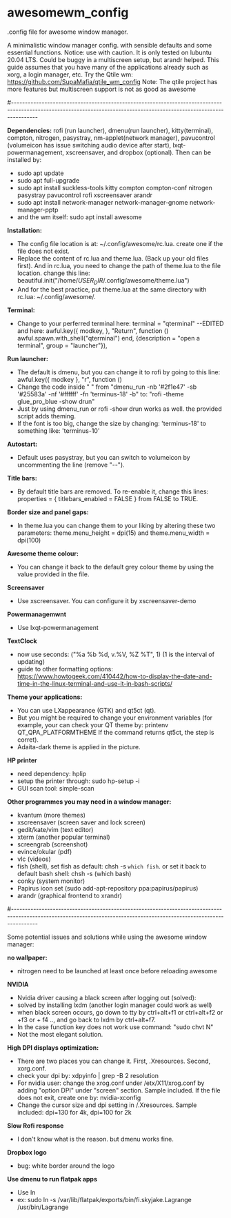 # awesomewm_config

.config file for awesome window manager.

A minimalistic window manager config. with sensible defaults and some essential functions.
Notice: use with caution. It is only tested on lubuntu 20.04 LTS. 
Could be buggy in a multiscreen setup, but arandr helped. 
This guide assumes that you have many of the applications already such as xorg, a login manager, etc. 
Try the Qtile wm: https://github.com/SupaMafia/qtile_wm_config 
Note: The qtile project has more features but multiscreen support is not as good as awesome

#---------------------------------------------------------------------------------------------------------------------------------------------------------------------

**Dependencies:** 
rofi (run launcher), dmenu(run launcher), kitty(terminal), compton, nitrogen, pasystray, nm-applet(network manager), pavucontrol (volumeicon has issue switching audio device after start), lxqt-powermanagement, xscreensaver, and dropbox (optional). Then can be installed by: 
- sudo apt update
- sudo apt full-upgrade
- sudo apt install suckless-tools kitty compton compton-conf nitrogen pasystray pavucontrol rofi xscreensaver arandr
- sudo apt install network-manager network-manager-gnome network-manager-pptp
- and the wm itself: sudo apt install awesome

**Installation:**
- The config file location is at: ~/.config/awesome/rc.lua. create one if the file does not exist. 
- Replace the content of rc.lua and theme.lua. (Back up your old files first). And in rc.lua, you need to change the path of theme.lua to the file location. change this line: beautiful.init("/home/$USER_DIR$/.config/awesome/theme.lua")
- And for the best practice, put theme.lua at the same directory with rc.lua: ~/.config/awesome/. 

**Terminal:**
- Change to your perferred terminal here: terminal = "qterminal" --EDITED and here:     awful.key({ modkey,           }, "Return", function () awful.spawn.with_shell("qterminal") end,
              {description = "open a terminal", group = "launcher"}),

**Run launcher:**
- The default is dmenu, but you can change it to rofi by going to this line: awful.key({ modkey },            "r",     function ()
- Change the code inside " " from "dmenu_run -nb '#2f1e47' -sb '#25583a' -nf '#ffffff' -fn 'terminus-18' -b" to: "rofi -theme glue_pro_blue -show drun"
- Just by using dmenu_run or rofi -show drun works as well. the provided script adds theming. 
- If the font is too big, change the size by changing: 'terminus-18' to something like: 'terminus-10'

**Autostart:**
- Default uses pasystray, but you can switch to volumeicon by uncommenting the line (remove "--").

**Title bars:**
- By default title bars are removed. To re-enable it, change this lines: properties = { titlebars_enabled = FALSE } from FALSE to TRUE.   

**Border size and panel gaps:**
- In theme.lua you can change them to your liking by altering these two parameters: theme.menu_height = dpi(15) and theme.menu_width  = dpi(100)

**Awesome theme colour:**
- You can change it back to the default grey colour theme by using the value provided in the file.

**Screensaver**
- Use xscreensaver. You can configure it by xscreensaver-demo

**Powermanagemwnt**
- Use lxqt-powermanagement

**TextClock**
- now use seconds: ("%a %b %d, v.%V, %Z %T", 1) (1 is the interval of updating)
- guide to other formatting options: https://www.howtogeek.com/410442/how-to-display-the-date-and-time-in-the-linux-terminal-and-use-it-in-bash-scripts/ 

**Theme your applications:** 
- You can use LXappearance (GTK) and qt5ct (qt).
- But you might be required to change your environment variables (for example, your can check your QT theme by: printenv QT_QPA_PLATFORMTHEME If the command returns qt5ct, the step is corret).
- Adaita-dark theme is applied in the picture. 

**HP printer**
- need dependency: hplip
- setup the printer through: sudo hp-setup -i
- GUI scan tool: simple-scan

**Other programmes you may need in a window manager:**
- kvantum (more themes)
- xscreensaver (screen saver and lock screen)
- gedit/kate/vim (text editor)
- xterm (another popular terminal)
- screengrab (screenshot)
- evince/okular (pdf)
- vlc (videos)
- fish (shell), set fish as default: chsh -s `which fish`. or set it back to default bash shell: chsh -s (which bash)
- conky (system monitor)
- Papirus icon set (sudo add-apt-repository ppa:papirus/papirus)
- arandr (graphical frontend to xrandr)

#---------------------------------------------------------------------------------------------------------------------------------------------------------------------

Some potential issues and solutions while using the awesome window manager:

**no wallpaper:**
- nitrogen need to be launched at least once before reloading awesome

**NVIDIA**
- Nvidia driver causing a black screen after logging out (solved):
- solved by installing lxdm (another login manager could work as well)
- when black screen occurs, go down to tty by ctrl+alt+f1 or ctrl+alt+f2 or +f3 or + f4 .., and go back to lxdm by ctrl+alt+f7.
- In the case function key does not work use command: "sudo chvt N"
- Not the most elegant solution.

**High DPI displays optimization:**
- There are two places you can change it. First, .Xresources. Second, xorg.conf.
- check your dpi by: xdpyinfo | grep -B 2 resolution
- For nvidia user: change the xrog.conf under /etx/X11/xrog.conf by adding "option DPI" under "screen" section. Sample included. If the file does not exit, create one by: nvidia-xconfig
- Change the cursor size and dpi setting in /.Xresources. Sample included: dpi=130 for 4k, dpi=100 for 2k
 
**Slow Rofi response**
- I don't know what is the reason. but dmenu works fine.

**Dropbox logo** 
- bug: white border around the logo

**Use dmenu to run flatpak apps**
- Use ln
- ex: sudo ln -s /var/lib/flatpak/exports/bin/fi.skyjake.Lagrange /usr/bin/Lagrange
